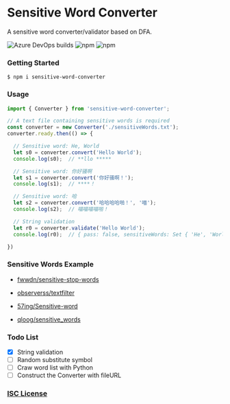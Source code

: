 # Sensitive Word Converter

A sensitive word converter/validator based on DFA.

![Azure DevOps builds](https://img.shields.io/azure-devops/build/yk0537/sensitive-word-converter/1.svg?style=flat-square)
![npm](https://img.shields.io/npm/v/sensitive-word-converter.svg?style=flat-square)
![npm](https://img.shields.io/npm/dt/sensitive-word-converter.svg?style=flat-square)

### Getting Started

```shell
$ npm i sensitive-word-converter
```

### Usage
```typescript
import { Converter } from 'sensitive-word-converter';

// A text file containing sensitive words is required
const converter = new Converter('./sensitiveWords.txt');
converter.ready.then(() => {

  // Sensitive word: He, World
  let s0 = converter.convert('Hello World');
  console.log(s0);  // **llo *****

  // Sensitive word: 你好骚啊
  let s1 = converter.convert('你好骚啊！');
  console.log(s1);  // ****！

  // Sensitive word: 哈
  let s2 = converter.convert('哈哈哈哈啪！', '喵');
  console.log(s2);  // 喵喵喵喵啪！

  // String validation
  let r0 = converter.validate('Hello World');
  console.log(r0);  // { pass: false, sensitiveWords: Set { 'He', 'World' } }

})
```

### Sensitive Words Example

- [fwwdn/sensitive-stop-words](https://github.com/fwwdn/sensitive-stop-words)

- [observerss/textfilter](https://github.com/observerss/textfilter)

- [57ing/Sensitive-word](https://github.com/57ing/Sensitive-word)

- [qloog/sensitive_words](https://github.com/qloog/sensitive_words)

### Todo List

- [X] String validation
- [ ] Random substitute symbol
- [ ] Craw word list with Python
- [ ] Construct the Converter with fileURL

### [ISC License](LICENSE)
